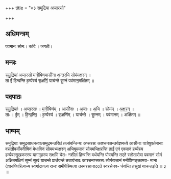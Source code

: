 +++
title = "०३ समुद्रिया अप्सरसो"

+++
## अधिमन्त्रम्
पवमानः सोमः। कविः। जगती।

## मन्त्रः
स॒मु॒द्रिया॑ अप्स॒रसो॑ मनी॒षिण॒मासी॑ना अ॒न्तर॒भि सोम॑मक्षरन् ।  
ता ईं॑ हिन्वन्ति ह॒र्म्यस्य॑ स॒क्षणिं॒ याच॑न्ते सु॒म्नं पव॑मान॒मक्षि॑तम् ॥

## पदपाठः
स॒मु॒द्रियाः॑ । अ॒प्स॒रसः॑ । म॒नी॒षिण॑म् । आसी॑नाः । अ॒न्तः । अ॒भि । सोम॑म् । अ॒क्ष॒र॒न् ।  
ताः । ई॒म् । हि॒न्व॒न्ति॒ । ह॒र्म्यस्य॑ । स॒क्षणि॑म् । याच॑न्ते । सु॒म्नम् । पव॑मानम् । अक्षि॑तम् ॥

## भाष्यम्
समुद्रियाः समुद्रसाधनत्वात्समुद्रमन्तरिक्षं तत्संबन्धिन्यः अप्सरसः काश्चनअन्तर्यज्ञमध्ये आसीनाः पात्रेषुवर्तमानाः वसतीवर्योमनीषिणं मेधाविनं सोममभ्यक्षरन् अभिषूयमाणं सोममभिक्षरन्ति ताईं एनं एवमानं हर्म्यस्य हर्म्यवत्सुखकरस्य यागगृहस्य सक्षणिं चेत- नशीलं हिन्वन्ति वर्धयन्ति पोषयन्ति तएते स्तोतारोवा पवमानं सोमं अक्षितमक्षिणं सुम्नं सुखं याचन्ते प्रार्थयन्ते तत्रायंभावः काश्चनाप्सरसः सोमंराजानं मनीषिणङ्कामय- माना देवानपिपरित्यज्य स्वर्गादागत्य राजः समीपेस्थित्वा तस्यरसानाददते स्वरसेनव- र्धयन्ति तंसुखं याचन्तइति ॥ ३ ॥